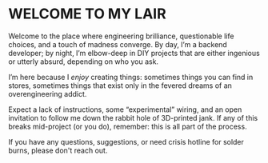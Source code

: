 # WELCOME TO MY LAIR

Welcome to the place where engineering brilliance, questionable life choices, and a touch of madness converge. By day, I’m a backend developer; by night, I’m elbow-deep in DIY projects that are either ingenious or utterly absurd, depending on who you ask.

I’m here because I *enjoy* creating things: sometimes things you can find in stores, sometimes things that exist only in the fevered dreams of an overengineering addict.

Expect a lack of instructions, some “experimental” wiring, and an open invitation to follow me down the rabbit hole of 3D-printed jank. If any of this breaks mid-project (or you do), remember: this is all part of the process.

If you have any questions, suggestions, or need crisis hotline for solder burns, please don't reach out.
